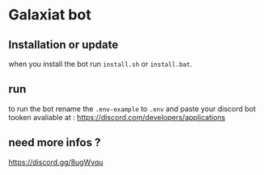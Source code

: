 # Galaxiat bot

## Installation or update

when you install the bot run ```install.sh``` or ```install.bat```.

## run

to run the bot rename the ```.env-example``` to ```.env``` and paste your discord bot tooken avaliable at : https://discord.com/developers/applications

## need more infos ?

https://discord.gg/8ugWvqu
